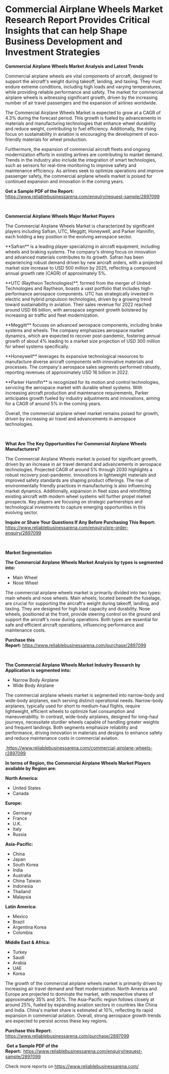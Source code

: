 <p><h1>Commercial Airplane Wheels Market Research Report Provides Critical Insights that can help Shape Business Development and Investment Strategies</h1></p><p><strong>Commercial Airplane Wheels Market Analysis and Latest Trends</strong></p>
<p><p>Commercial airplane wheels are vital components of aircraft, designed to support the aircraft's weight during takeoff, landing, and taxiing. They must endure extreme conditions, including high loads and varying temperatures, while providing reliable performance and safety. The market for commercial airplane wheels is witnessing significant growth, driven by the increasing number of air travel passengers and the expansion of airlines worldwide.</p><p>The Commercial Airplane Wheels Market is expected to grow at a CAGR of 4.3% during the forecast period. This growth is fueled by advancements in materials and manufacturing technologies that enhance wheel durability and reduce weight, contributing to fuel efficiency. Additionally, the rising focus on sustainability in aviation is encouraging the development of eco-friendly materials for wheel production.</p><p>Furthermore, the expansion of commercial aircraft fleets and ongoing modernization efforts in existing airlines are contributing to market demand. Trends in the industry also include the integration of smart technologies, such as sensors for real-time monitoring to improve safety and maintenance efficiency. As airlines seek to optimize operations and improve passenger safety, the commercial airplane wheels market is poised for continued expansion and innovation in the coming years.</p></p>
<p><strong>Get a Sample PDF of the Report:&nbsp;</strong> <a href="https://www.reliablebusinessarena.com/enquiry/request-sample/2897099?utm_campaign=3122&utm_medium=2&utm_source=Github&utm_content=ia&utm_term=15032025&utm_id=commercial-airplane-wheels">https://www.reliablebusinessarena.com/enquiry/request-sample/2897099</a></p>
<p>&nbsp;</p>
<p><strong>Commercial Airplane Wheels Major Market Players</strong></p>
<p><p>The Commercial Airplane Wheels Market is characterized by significant players including Safran, UTC, Meggitt, Honeywell, and Parker Hannifin, each holding a key position in the evolving aerospace sector. </p><p>**Safran** is a leading player specializing in aircraft equipment, including wheels and braking systems. The company's strong focus on innovation and advanced materials contributes to its growth. Safran has been experiencing robust demand driven by new aircraft orders, with a projected market size increase to USD 500 million by 2025, reflecting a compound annual growth rate (CAGR) of approximately 5%.</p><p>**UTC (Raytheon Technologies)**, formed from the merger of United Technologies and Raytheon, boasts a vast portfolio that includes high-performance aerospace components. UTC has strategically invested in electric and hybrid propulsion technologies, driven by a growing trend toward sustainability in aviation. Their sales revenue for 2022 reached around USD 66 billion, with aerospace segment growth bolstered by increasing air traffic and fleet modernization.</p><p>**Meggitt** focuses on advanced aerospace components, including brake systems and wheels. The company emphasizes aerospace market dynamics, which are expected to recover post-pandemic, fostering annual growth of about 4% leading to a market size projection of USD 300 million for wheel systems specifically.</p><p>**Honeywell** leverages its expansive technological resources to manufacture diverse aircraft components with innovative materials and processes. The company's aerospace sales segments performed robustly, reporting revenues of approximately USD 16 billion in 2022. </p><p>**Parker Hannifin** is recognized for its motion and control technologies, servicing the aerospace market with durable wheel systems. With increasing aircraft production and maintenance requirements, Parker anticipates growth fueled by industry adjustments and innovations, aiming for a CAGR of around 5% in the coming years.</p><p>Overall, the commercial airplane wheel market remains poised for growth, driven by increasing air travel and advancements in aerospace technologies.</p></p>
<p>&nbsp;</p>
<p><strong>What Are The Key Opportunities For Commercial Airplane Wheels Manufacturers?</strong></p>
<p><p>The Commercial Airplane Wheels market is poised for significant growth, driven by an increase in air travel demand and advancements in aerospace technologies. Projected CAGR of around 5% through 2030 highlights a robust recovery post-pandemic. Innovations in lightweight materials and improved safety standards are shaping product offerings. The rise of environmentally friendly practices in manufacturing is also influencing market dynamics. Additionally, expansion in fleet sizes and retrofitting existing aircraft with modern wheel systems will further propel market prospects. Key players are focusing on strategic partnerships and technological investments to capture emerging opportunities in this evolving sector.</p></p>
<p><strong>Inquire or Share Your Questions If Any Before Purchasing This Report:</strong> <a href="https://www.reliablebusinessarena.com/enquiry/pre-order-enquiry/2897099?utm_campaign=3122&utm_medium=2&utm_source=Github&utm_content=ia&utm_term=15032025&utm_id=commercial-airplane-wheels">https://www.reliablebusinessarena.com/enquiry/pre-order-enquiry/2897099</a></p>
<p>&nbsp;</p>
<p><strong>Market Segmentation</strong></p>
<p><strong>The Commercial Airplane Wheels Market Analysis by types is segmented into:</strong></p>
<p><ul><li>Main Wheel</li><li>Nose Wheel</li></ul></p>
<p><p>The commercial airplane wheels market is primarily divided into two types: main wheels and nose wheels. Main wheels, located beneath the fuselage, are crucial for supporting the aircraft's weight during takeoff, landing, and taxiing. They are designed for high load capacity and durability. Nose wheels, positioned at the front, provide steering control on the ground and support the aircraft's nose during operations. Both types are essential for safe and efficient aircraft operations, influencing performance and maintenance costs.</p></p>
<p><strong>Purchase this Report:&nbsp;</strong><a href="https://www.reliablebusinessarena.com/purchase/2897099?utm_campaign=3122&utm_medium=2&utm_source=Github&utm_content=ia&utm_term=15032025&utm_id=commercial-airplane-wheels">https://www.reliablebusinessarena.com/purchase/2897099</a></p>
<p>&nbsp;</p>
<p><strong>The Commercial Airplane Wheels Market Industry Research by Application is segmented into:</strong></p>
<p><ul><li>Narrow Body Airplane</li><li>Wide Body Airplane</li></ul></p>
<p><p>The commercial airplane wheels market is segmented into narrow-body and wide-body airplanes, each serving distinct operational needs. Narrow-body airplanes, typically used for short to medium-haul flights, require lightweight, efficient wheels to optimize fuel consumption and maneuverability. In contrast, wide-body airplanes, designed for long-haul journeys, necessitate sturdier wheels capable of handling greater weights and frequent landings. Both segments emphasize reliability and performance, driving innovation in materials and designs to enhance safety and reduce maintenance costs in commercial aviation.</p></p>
<p><a href="https://www.reliablebusinessarena.com/commercial-airplane-wheels-r2897099?utm_campaign=3122&utm_medium=2&utm_source=Github&utm_content=ia&utm_term=15032025&utm_id=commercial-airplane-wheels">&nbsp;https://www.reliablebusinessarena.com/commercial-airplane-wheels-r2897099</a></p>
<p><strong>In terms of Region, the Commercial Airplane Wheels Market Players available by Region are:</strong></p>
<p>
    <p> <strong> North America: </strong>
        <ul>
            <li>United States</li>
            <li>Canada</li>
        </ul>
        </p> 
    <p> <strong> Europe: </strong>
        <ul>
            <li>Germany</li>
            <li>France</li>
            <li>U.K.</li>
            <li>Italy</li>
            <li>Russia</li>
        </ul>
        </p> 
    <p> <strong> Asia-Pacific: </strong>
        <ul>
            <li>China</li>
            <li>Japan</li>
            <li>South Korea</li>
            <li>India</li>
            <li>Australia</li>
            <li>China Taiwan</li>
            <li>Indonesia</li>
            <li>Thailand</li>
            <li>Malaysia</li>
        </ul>
        </p> 
    <p> <strong> Latin America: </strong>
        <ul>
            <li>Mexico</li>
            <li>Brazil</li>
            <li>Argentina Korea</li>
            <li>Colombia</li>
        </ul>
        </p> 
    <p> <strong> Middle East & Africa: </strong>
        <ul>
            <li>Turkey</li>
            <li>Saudi</li>
            <li>Arabia</li>
            <li>UAE</li>
            <li>Korea</li>
        </ul>
    </p>
    </p>
<p><p>The growth of the commercial airplane wheels market is primarily driven by increasing air travel demand and fleet modernization. North America and Europe are projected to dominate the market, with respective shares of approximately 35% and 30%. The Asia-Pacific region follows closely at around 25%, fueled by expanding aviation sectors in countries like China and India. China's market share is estimated at 10%, reflecting its rapid expansion in commercial aviation. Overall, strong aerospace growth trends are expected to persist across these key regions.</p></p>
<p><strong>Purchase this Report: </strong><a href="https://www.reliablebusinessarena.com/purchase/2897099?utm_campaign=3122&utm_medium=2&utm_source=Github&utm_content=ia&utm_term=15032025&utm_id=commercial-airplane-wheels">https://www.reliablebusinessarena.com/purchase/2897099</a></p>
<p>&nbsp;<strong>Get a Sample PDF of the Report:&nbsp;&nbsp;</strong><a href="https://www.reliablebusinessarena.com/enquiry/request-sample/2897099?utm_campaign=3122&utm_medium=2&utm_source=Github&utm_content=ia&utm_term=15032025&utm_id=commercial-airplane-wheels">https://www.reliablebusinessarena.com/enquiry/request-sample/2897099</a></p>
<p><strong></strong></p>
<p>Check more reports on <a href="https://www.reliablebusinessarena.com/?utm_campaign=3122&utm_medium=2&utm_source=Github&utm_content=ia&utm_term=15032025&utm_id=commercial-airplane-wheels">https://www.reliablebusinessarena.com/</a></p>